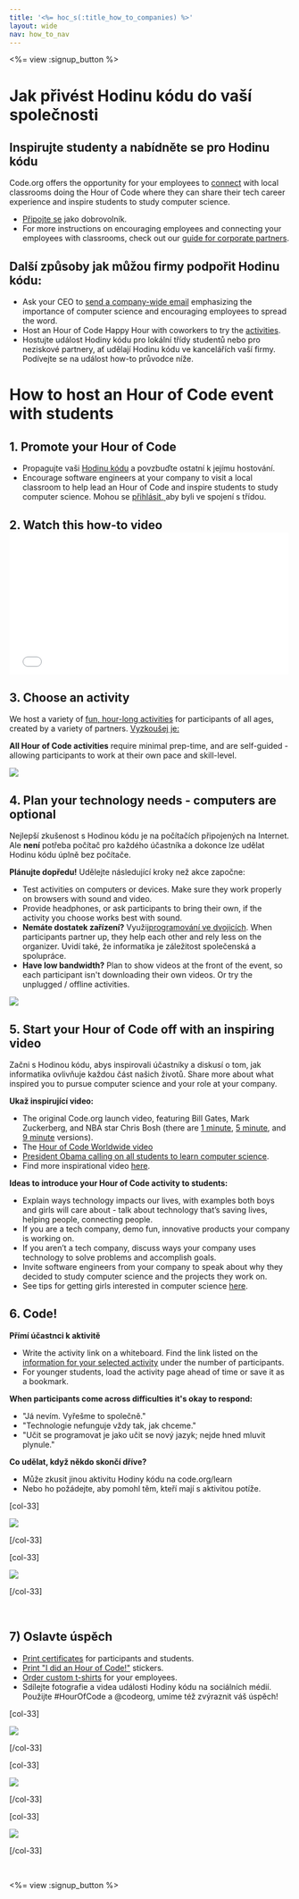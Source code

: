 ```yaml
---
title: '<%= hoc_s(:title_how_to_companies) %>'
layout: wide
nav: how_to_nav
---
```

<%= view :signup_button %>

# Jak přivést Hodinu kódu do vaší společnosti

## Inspirujte studenty a nabídněte se pro Hodinu kódu

Code.org offers the opportunity for your employees to [connect](<%= resolve_url('https://code.org/volunteer') %>) with local classrooms doing the Hour of Code where they can share their tech career experience and inspire students to study computer science.

- [Připojte se](<%= resolve_url('https://code.org/volunteer') %>) jako dobrovolník.
- For more instructions on encouraging employees and connecting your employees with classrooms, check out our [guide for corporate partners](<%= localized_file('/files/hoc-corporate-toolkit.pdf') %>).

## Další způsoby jak můžou firmy podpořit Hodinu kódu:

- Ask your CEO to [send a company-wide email](<%= resolve_url('/promote/resources#sample-emails') %>) emphasizing the importance of computer science and encouraging employees to spread the word. 
- Host an Hour of Code Happy Hour with coworkers to try the [activities](<%= resolve_url('/learn') %>).
- Hostujte událost Hodiny kódu pro lokální třídy studentů nebo pro neziskové partnery, ať udělají Hodinu kódu ve kancelářích vaší firmy. Podívejte se na událost how-to průvodce níže.

# How to host an Hour of Code event with students

## 1. Promote your Hour of Code

- Propagujte vaši [Hodinu kódu](<%= resolve_url('/promote') %>) a povzbuďte ostatní k jejímu hostování.
- Encourage software engineers at your company to visit a local classroom to help lead an Hour of Code and inspire students to study computer science. Mohou se [přihlásit, ](<%= resolve_url('https://code.org/volunteer/engineer') %>) aby byli ve spojení s třídou.

## 2. Watch this how-to video <iframe width="500" height="255" src="//www.youtube.com/embed/SrnvvWDm73k" frameborder="0" allowfullscreen mark="crwd-mark"></iframe> 

## 3. Choose an activity

We host a variety of [fun, hour-long activities](<%= resolve_url('/learn') %>) for participants of all ages, created by a variety of partners. [Vyzkoušej je:](<%= resolve_url('/learn') %>)

**All Hour of Code activities** require minimal prep-time, and are self-guided - allowing participants to work at their own pace and skill-level.

[![](/images/fit-700/tutorials.png)](<%= resolve_url('/learn') %>)

## 4. Plan your technology needs - computers are optional

Nejlepší zkušenost s Hodinou kódu je na počítačích připojených na Internet. Ale **není** potřeba počítač pro každého účastníka a dokonce lze udělat Hodinu kódu úplně bez počítače.

**Plánujte dopředu!** Udělejte následující kroky než akce započne:

- Test activities on computers or devices. Make sure they work properly on browsers with sound and video.
- Provide headphones, or ask participants to bring their own, if the activity you choose works best with sound.
- **Nemáte dostatek zařízení?** Využij[programování ve dvojicích](https://www.youtube.com/watch?v=vgkahOzFH2Q). When participants partner up, they help each other and rely less on the organizer. Uvidí také, že informatika je záležitost společenská a spolupráce.
- **Have low bandwidth?** Plan to show videos at the front of the event, so each participant isn't downloading their own videos. Or try the unplugged / offline activities.

<img src="/images/fit-350/group_ipad.jpg" />

## 5. Start your Hour of Code off with an inspiring video

Začni s Hodinou kódu, abys inspirovali účastníky a diskusí o tom, jak informatika ovlivňuje každou část našich životů. Share more about what inspired you to pursue computer science and your role at your company.

**Ukaž inspirující video:**

- The original Code.org launch video, featuring Bill Gates, Mark Zuckerberg, and NBA star Chris Bosh (there are [1 minute](https://www.youtube.com/watch?v=qYZF6oIZtfc), [5 minute](https://www.youtube.com/watch?v=nKIu9yen5nc), and [9 minute](https://www.youtube.com/watch?v=dU1xS07N-FA) versions).
- The [Hour of Code Worldwide video](https://www.youtube.com/watch?v=KsOIlDT145A)
- [President Obama calling on all students to learn computer science](https://www.youtube.com/watch?v=6XvmhE1J9PY).
- Find more inspirational video [here](https://www.youtube.com/playlist?list=PLzdnOPI1iJNfpD8i4Sx7U0y2MccnrNZuP).

**Ideas to introduce your Hour of Code activity to students:**

- Explain ways technology impacts our lives, with examples both boys and girls will care about - talk about technology that’s saving lives, helping people, connecting people. 
- If you are a tech company, demo fun, innovative products your company is working on.
- If you aren’t a tech company, discuss ways your company uses technology to solve problems and accomplish goals.
- Invite software engineers from your company to speak about why they decided to study computer science and the projects they work on.
- See tips for getting girls interested in computer science [here](<%= resolve_url('https://code.org/girls') %>).

## 6. Code!

**Přímí účastnci k aktivitě**

- Write the activity link on a whiteboard. Find the link listed on the [information for your selected activity](<%= resolve_url('/learn') %>) under the number of participants.
- For younger students, load the activity page ahead of time or save it as a bookmark.

**When participants come across difficulties it's okay to respond:**

- "Já nevím. Vyřešme to společně."
- "Technologie nefunguje vždy tak, jak chceme."
- "Učit se programovat je jako učit se nový jazyk; nejde hned mluvit plynule."

**Co udělat, když někdo skončí dříve?**

- Může zkusit jinou aktivitu Hodiny kódu na code.org/learn
- Nebo ho požádejte, aby pomohl těm, kteří mají s aktivitou potíže.

[col-33]

![](/images/fit-250/highschoolgirls.jpeg)

[/col-33]

[col-33]

![](/images/fit-300/group_ar.jpg)

[/col-33]

<p style="clear:both">&nbsp;</p>

## 7) Oslavte úspěch

- [Print certificates](<%= resolve_url('https://code.org/certificates') %>) for participants and students.
- [Print "I did an Hour of Code!"](<%= resolve_url('/promote/resources#stickers') %>) stickers.
- [Order custom t-shirts](http://blog.code.org/post/132608499493/hour-of-code-shirts-and-more) for your employees.
- Sdílejte fotografie a videa události Hodiny kódu na sociálních médií. Použijte #HourOfCode a @codeorg, umíme též zvýraznit váš úspěch!

[col-33]

![](/images/fit-250/celebrate2.jpeg)

[/col-33]

[col-33]

![](/images/fit-260/highlight-certificates.jpg)

[/col-33]

[col-33]

![](/images/fit-300/boy-certificate.jpg)

[/col-33]

<p style="clear:both">&nbsp;</p>

<%= view :signup_button %>